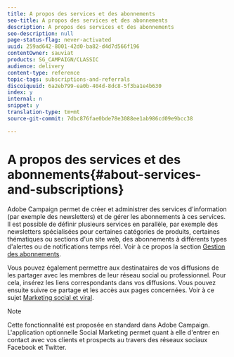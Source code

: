 ```yaml
---
title: A propos des services et des abonnements
seo-title: A propos des services et des abonnements
description: A propos des services et des abonnements
seo-description: null
page-status-flag: never-activated
uuid: 259ad642-8001-42d0-ba82-d4d7d566f196
contentOwner: sauviat
products: SG_CAMPAIGN/CLASSIC
audience: delivery
content-type: reference
topic-tags: subscriptions-and-referrals
discoiquuid: 6a2eb799-ea0b-404d-8dc8-5f3ba1e4b630
index: y
internal: n
snippet: y
translation-type: tm+mt
source-git-commit: 7dbc876fae0bde78e3088ee1ab986cd09e9bcc38

---
```



# A propos des services et des abonnements{#about-services-and-subscriptions}

Adobe Campaign permet de créer et administrer des services d&#39;information (par exemple des newsletters) et de gérer les abonnements à ces services. Il est possible de définir plusieurs services en parallèle, par exemple des newsletters spécialisées pour certaines catégories de produits, certaines thématiques ou sections d&#39;un site web, des abonnements à différents types d&#39;alertes ou de notifications temps réel. Voir à ce propos la section [Gestion des abonnements](../../delivery/using/managing-subscriptions.md).

Vous pouvez également permettre aux destinataires de vos diffusions de les partager avec les membres de leur réseau social ou professionnel. Pour cela, insérez les liens correspondants dans vos diffusions. Vous pouvez ensuite suivre ce partage et les accès aux pages concernées. Voir à ce sujet [Marketing social et viral](../../delivery/using/viral-and-social-marketing.md).

>[!NOTE]
>
>Cette fonctionnalité est proposée en standard dans Adobe Campaign. L&#39;application optionnelle Social Marketing permet quant à elle d&#39;entrer en contact avec vos clients et prospects au travers des réseaux sociaux Facebook et Twitter.
